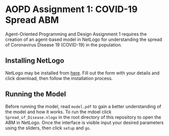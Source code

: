 # AOPD Assignment 1: COVID-19 Spread ABM
Agent-Oriented Programming and Design Assignment 1 requires the creation of an agent-based model in NetLogo for understanding the spread of Coronavirus Disease 19 (COVID-19) in the population.

## Installing NetLogo
NetLogo may be installed from [here](https://ccl.northwestern.edu/netlogo/download.shtml). Fill out the form with your details and click download, then follow the installation process.

## Running the Model
Before running the model, read `model.pdf` to gain a better understanding of the model and how it works. To run the mdoel click `Spread_of_Disease.nlogo` in the root directory of this repository to open the ABM in NetLogo. Once the interface is visible input your desired parameters using the sliders, then click `setup` and `go`.